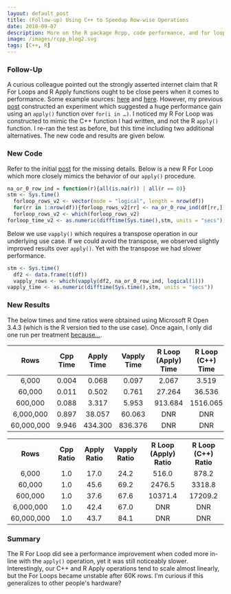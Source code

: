 ```yaml
---
layout: default_post
title: (Follow-up) Using C++ to Speedup Row-wise Operations
date: 2018-09-07
description: More on the R package Rcpp, code performance, and for loops.  
image: /images/rcpp_blog2.svg
tags: [C++, R]
---
```


### Follow-Up
A curious colleague pointed out the strongly asserted internet claim that R For Loops and R Apply functions ought to be close peers when it comes to performance. Some example sources: <a href="https://stackoverflow.com/questions/2275896/is-rs-apply-family-more-than-syntactic-sugar">here</a> and <a href="https://support.rstudio.com/hc/en-us/articles/218221837-Profiling-with-RStudio">here</a>. However, my previous <a href="https://chrisdienes.github.io/blog/2018/08/22/cpp-rowwise-ops">post</a> constructed an experiment which suggested a huge performance gain using an `apply()` function over `for(i in …)`. I noticed my R For Loop was constructed to mimic the C++ function I had written, and not the R `apply()` function. I re-ran the test as before, but this time including two additional alternatives. The new code and results are given below.  

### New Code     

Refer to the initial <a href="https://chrisdienes.github.io/blog/2018/08/22/cpp-rowwise-ops">post</a> for the missing details. Below is a new R For Loop which more closely mimics the behavior of our `apply()` procedure.  

```r
na_or_0_row_ind = function(r){all(is.na(r)) | all(r == 0)}
stm <- Sys.time()
  forloop_rows_v2 <- vector(mode = "logical", length = nrow(df))
  for(rr in 1:nrow(df)){forloop_rows_v2[rr] <- na_or_0_row_ind(df[rr,])}
  forloop_rows_v2 <- which(forloop_rows_v2)
forloop_time_v2 <- as.numeric(difftime(Sys.time(),stm, units = "secs"))
```

Below we use `vapply()` which requires a transpose operation in our underlying use case. If we could avoid the transpose, we observed slightly improved results over `apply()`. Yet with the transpose we had slower performance.

```r
stm <- Sys.time()
  df2 <- data.frame(t(df))
  vapply_rows <- which(vapply(df2, na_or_0_row_ind, logical(1)))
vapply_time <- as.numeric(difftime(Sys.time(),stm, units = "secs"))
```

 
### New Results

The below times and time ratios were obtained using Microsoft R Open 3.4.3 (which is the R version tied to the use case). Once again, I only did one run per treatment <a href="https://www.youtube.com/watch?v=bFEoMO0pc7k">because…</a>.  

| Rows                | Cpp<br>Time     | Apply<br>Time      | Vapply<br>Time  | R Loop (Apply)<br>Time | R Loop (C++)<br>Time | 
| :-----------------: | :------------: | :---------------: | :----------: | :-----------------: | :---------------: |
| 6,000               | 0.004          | 0.068             | 0.097        | 2.067               | 3.519             | 
| 60,000	            | 0.011          | 0.502             | 0.761        | 27.264              | 36.536            |
| 600,000	            | 0.088          | 3.317             | 5.953        | 913.684             | 1516.065          | 
| 6,000,000           | 0.897          | 38.057            | 60.063       | DNR                 | DNR               |
| 60,000,000          | 9.946          | 434.300           | 836.376      | DNR                 | DNR               |
  
<div style = "text-align:center;overflow-x:auto;">
     <table style="margin: 0 auto;border-collapse:collapse;width: 100%;text-align:center;">
      <tr>
        <th>Rows</th>
        <th>Cpp Ratio</th>
        <th>Apply Ratio</th>
        <th>Vapply Ratio</th>
        <th>R Loop (Apply) Ratio</th>
        <th>R Loop (C++) Ratio</th>
      </tr>
      <tr>
        <td>6,000</td>
        <td>1.0</td>
        <td>17.0</td>
        <td>24.2</td>
        <td>516.0</td>
        <td>878.2</td>
      </tr>
      <tr>
        <td>60,000</td>
        <td>1.0</td>
        <td>45.6</td>
        <td>69.2</td>
        <td>2476.5</td>
        <td>3318.8</td>
      </tr>
      <tr>
        <td>600,000</td>
        <td>1.0</td>
        <td>37.6</td>
        <td>67.6</td>
        <td>10371.4</td>
        <td>17209.2</td>
      </tr>
      <tr>
        <td>6,000,000</td>
        <td>1.0</td>
        <td>42.4</td>
        <td>67.0</td>
        <td>DNR</td>
        <td>DNR</td>
      </tr>
      <tr>
        <td>60,000,000</td>
        <td>1.0</td>
        <td>43.7</td>
        <td>84.1</td>
        <td>DNR</td>
        <td>DNR</td>
      </tr>                                                                                         
     </table>
</div>

### Summary

The R For Loop did see a performance improvement when coded more in-line with the `apply()` operation, yet it was still noticeably slower. Interestingly, our C++ and R Apply operations tend to scale almost linearly, but the For Loops became unstable after 60K rows. I'm curious if this generalizes to other people's hardware?  
